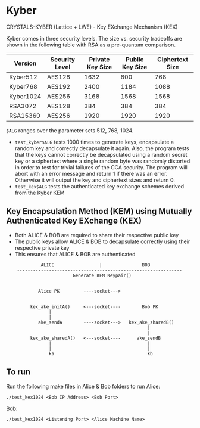 # Kyber
CRYSTALS-KYBER (Lattice + LWE) - Key EXchange Mechanism (KEX)

Kyber comes in three security levels. The size vs. security tradeoffs are shown in the following table with RSA as a pre-quantum comparison.

| Version | Security Level | Private Key Size | Public Key Size | Ciphertext Size | 
| --- | --- | --- | --- | --- |
| Kyber512 | AES128 | 1632 | 800 | 768 |
| Kyber768 | AES192 | 2400 | 1184 | 1088 |
| Kyber1024 | AES256 | 3168 | 1568 | 1568 |
| RSA3072 | AES128 | 384 | 384 | 384 |
| RSA15360 | AES256 | 1920 | 1920 | 1920 |

`$ALG` ranges over the parameter sets 512, 768, 1024.

* `test_kyber$ALG` tests 1000 times to generate keys, encapsulate a random key and correctly decapsulate it again. Also, the program tests that the keys cannot correctly be decapsulated using a random secret key or a ciphertext where a single random byte was randomly distorted in order to test for trivial failures of the CCA security. The program will abort with an error message and return 1 if there was an error. Otherwise it will output the key and ciphertext sizes and return 0.
* `test_kex$ALG` tests the authenticated key exchange schemes derived from the Kyber KEM

## Key Encapsulation Method (KEM) using Mutually Authenticated Key EXchange (KEX)
- Both ALICE & BOB are required to share their respective public key
- The public keys allow ALICE & BOB to decapsulate correctly using their respective private key
- This ensures that ALICE & BOB are authenticated
```
             ALICE                 |               BOB
    --------------------------------------------------------------
                         Generate KEM Keypair()


            Alice PK         ----socket--->

      
         kex_ake_initA()     <---socket----        Bob PK
                |
                |
            ake_sendA        ----socket--->   kex_ake_sharedB()
                                                     |
                                                     |
         kex_ake_sharedA()   <---socket----      ake_sendB
                |                                    |
                |                                    |
                ka                                   kb
```            
## To run
Run the following make files in Alice & Bob folders to run
Alice:
```
./test_kex1024 <Bob IP Address> <Bob Port>
```
Bob:
```
./test_kex1024 <Listening Port> <Alice Machine Name>
```




